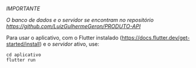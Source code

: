 *IMPORTANTE*

*O banco de dados e o servidor se encontram no repositório https://github.com/LuizGulhermeGeron/PRODUTO-API*

Para usar o aplicativo, com o Flutter instalado (https://docs.flutter.dev/get-started/install) e o *servidor* ativo, use:
```
cd aplicativo
flutter run
```
